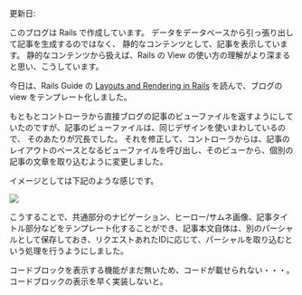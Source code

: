 更新日:

このブログは Rails で作成しています。
データをデータベースから引っ張り出して記事を生成するのではなく、
静的なコンテンツとして、記事を表示しています。
静的なコンテンツから扱えば、Rails の View の使い方の理解がより深まると思い、こうしています。

今日は、Rails Guide の [Layouts and Rendering in Rails](https://guides.rubyonrails.org/layouts_and_rendering.html) を読んで、ブログの view をテンプレート化しました。

もともとコントローラから直接ブログの記事のビューファイルを返すようにしていたのですが、記事のビューファイルは、同じデザインを使いまわしているので、
そのあたりが冗長でした。
それを修正して、コントローラからは、記事のレイアウトのベースとなるビューファイルを呼び出し、そのビューから、個別の記事の文章を取り込むように変更しました。

イメージとしては下記のような感じです。

![](http://localhost:3000/assets/3/diagram-article3-82ae28955994eeb7279eeaf4ffb502a8d6bcd2af80d94a750351eadfed8d850f.jpg)

こうすることで、共通部分のナビゲーション、ヒーロー/サムネ画像、記事タイトル部分などをテンプレート化することができ、記事本文自体は、別のパーシャルとして保存しておき、リクエストあれたIDに応じて、パーシャルを取り込むという処理を行うようにしました。

コードブロックを表示する機能がまだ無いため、コードが載せられない・・・。コードブロックの表示を早く実装しないと。